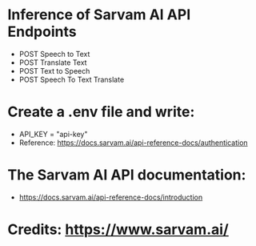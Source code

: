 # Inference of **Sarvam AI API** Endpoints
- POST Speech to Text
- POST Translate Text
- POST Text to Speech
- POST Speech To Text Translate

# Create a .env file and write:
- API_KEY = "api-key"
- Reference: https://docs.sarvam.ai/api-reference-docs/authentication

# The Sarvam AI API documentation:
- https://docs.sarvam.ai/api-reference-docs/introduction

# Credits: https://www.sarvam.ai/
